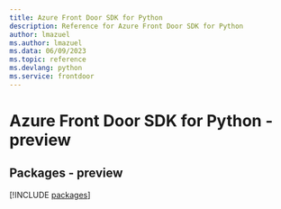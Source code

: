 ```yaml
---
title: Azure Front Door SDK for Python
description: Reference for Azure Front Door SDK for Python
author: lmazuel
ms.author: lmazuel
ms.data: 06/09/2023
ms.topic: reference
ms.devlang: python
ms.service: frontdoor
---
```

# Azure Front Door SDK for Python - preview
## Packages - preview
[!INCLUDE [packages](front-door-index.md)]